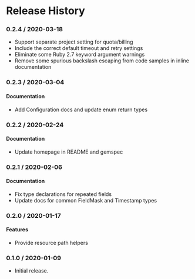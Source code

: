 # Release History

### 0.2.4 / 2020-03-18

* Support separate project setting for quota/billing
* Include the correct default timeout and retry settings
* Eliminate some Ruby 2.7 keyword argument warnings
* Remove some spurious backslash escaping from code samples in inline documentation

### 0.2.3 / 2020-03-04

#### Documentation

* Add Configuration docs and update enum return types

### 0.2.2 / 2020-02-24

#### Documentation

* Update homepage in README and gemspec

### 0.2.1 / 2020-02-06

#### Documentation

* Fix type declarations for repeated fields
* Update docs for common FieldMask and Timestamp types

### 0.2.0 / 2020-01-17

#### Features

* Provide resource path helpers

### 0.1.0 / 2020-01-09

* Initial release.
